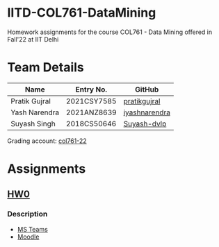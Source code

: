 # IITD-COL761-DataMining
Homework assignments for the course COL761 - Data Mining offered in Fall'22 at IIT Delhi

# Team Details
| Name          | Entry No.   | GitHub                                            |
|---------------|-------------|---------------------------------------------------|
| Pratik Gujral | 2021CSY7585 | [pratikgujral](https://github.com/pratikgujral)   |
| Yash Narendra | 2021ANZ8639 | [iyashnarendra](https://github.com/iyashnarendra) |
| Suyash Singh  | 2018CS50646 | [Suyash-dvlp](https://github.com/Suyash-dvlp)     |

Grading account: [col761-22](https://github.com/col761-22)

# Assignments
## [HW0](https://github.com/pratikgujral/IITD-COL761-DataMining/tree/master/Assignment-0)
### Description 
- [MS Teams](https://teams.microsoft.com/l/message/19:glnZnHpGQlsHrS4YZO-x6Kfz0ELPPtC9-jFpjWktZa81@thread.tacv2/1659721432452?tenantId=624d5c4b-45c5-4122-8cd0-44f0f84e945d&groupId=d1309e2f-5f99-4ee7-a973-8e28edc3d132&parentMessageId=1659721432452&teamName=2201-COL761%20DATA%20MINING&channelName=General&createdTime=1659721432452)
- [Moodle](https://moodle.iitd.ac.in/mod/assign/view.php?id=87096)
